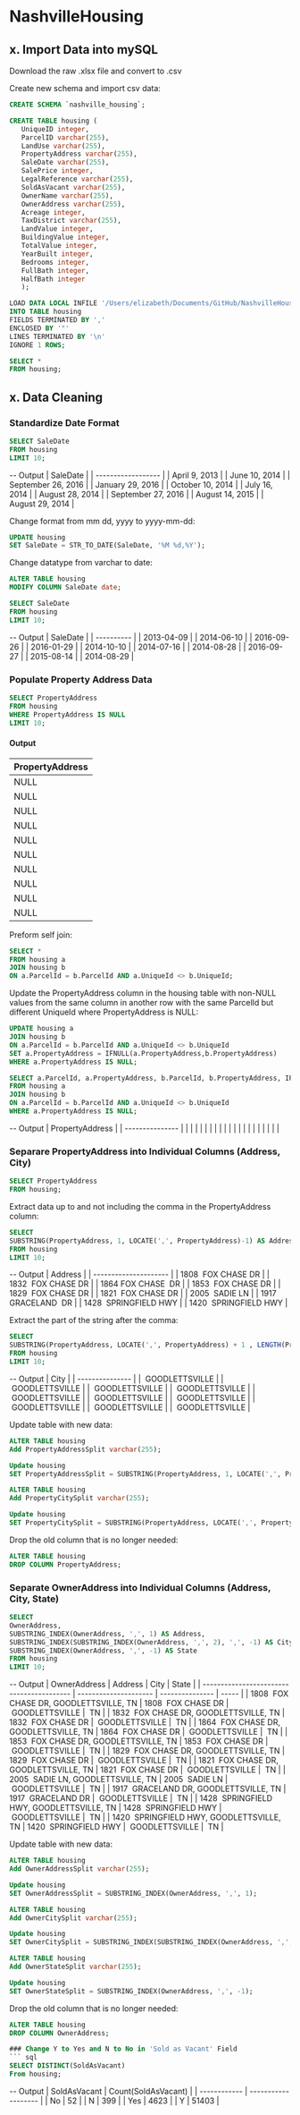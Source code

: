 # NashvilleHousing
 

## x. Import Data into mySQL
Download the raw .xlsx file and convert to .csv

Create new schema and import csv data:
 ``` sql
 CREATE SCHEMA `nashville_housing`;
 
 CREATE TABLE housing (
	UniqueID integer,
	ParcelID varchar(255),
	LandUse varchar(255),
    PropertyAddress varchar(255),
    SaleDate varchar(255),
    SalePrice integer,
    LegalReference varchar(255),
    SoldAsVacant varchar(255),
    OwnerName varchar(255),
    OwnerAddress varchar(255),
    Acreage integer,
    TaxDistrict varchar(255),
    LandValue integer,
    BuildingValue integer,
    TotalValue integer,
    YearBuilt integer,
    Bedrooms integer,
    FullBath integer,
    HalfBath integer
    );

LOAD DATA LOCAL INFILE '/Users/elizabeth/Documents/GitHub/NashvilleHousing/Nashville Housing Data.csv'
INTO TABLE housing
FIELDS TERMINATED BY ',' 
ENCLOSED BY '"'
LINES TERMINATED BY '\n'
IGNORE 1 ROWS;

SELECT *
FROM housing;
 ```

## x. Data Cleaning

### Standardize Date Format
 ```sql
SELECT SaleDate
FROM housing
LIMIT 10;
 ```
-- Output
| SaleDate           |
| ------------------ |
| April 9, 2013      |
| June 10, 2014      |
| September 26, 2016 |
| January 29, 2016   |
| October 10, 2014   |
| July 16, 2014      |
| August 28, 2014    |
| September 27, 2016 |
| August 14, 2015    |
| August 29, 2014    |

Change format from mm dd, yyyy to yyyy-mm-dd:
 ``` sql
UPDATE housing
SET SaleDate = STR_TO_DATE(SaleDate, '%M %d,%Y');
 ```
Change datatype from varchar to date:
 ``` sql
ALTER TABLE housing
MODIFY COLUMN SaleDate date;

SELECT SaleDate
FROM housing
LIMIT 10;
 ```
-- Output
| SaleDate   |
| ---------- |
| 2013-04-09 |
| 2014-06-10 |
| 2016-09-26 |
| 2016-01-29 |
| 2014-10-10 |
| 2014-07-16 |
| 2014-08-28 |
| 2016-09-27 |
| 2015-08-14 |
| 2014-08-29 |

 ### Populate Property Address Data
 ``` sql
SELECT PropertyAddress
FROM housing
WHERE PropertyAddress IS NULL
LIMIT 10;
 ```
#### Output
| PropertyAddress |
| --------------- |
| NULL            |
| NULL            |
| NULL            |
| NULL            |
| NULL            |
| NULL            |
| NULL            |
| NULL            |
| NULL            |
| NULL            |
Preform self join:
 ``` sql
SELECT *
FROM housing a
JOIN housing b
ON a.ParcelId = b.ParcelId AND a.UniqueId <> b.UniqueId;
 ```
Update the PropertyAddress column in the housing table with non-NULL values from the same column in another row with the same ParcelId but different UniqueId where PropertyAddress is NULL:
 ``` sql
UPDATE housing a
JOIN housing b
ON a.ParcelId = b.ParcelId AND a.UniqueId <> b.UniqueId
SET a.PropertyAddress = IFNULL(a.PropertyAddress,b.PropertyAddress)
WHERE a.PropertyAddress IS NULL;

SELECT a.ParcelId, a.PropertyAddress, b.ParcelId, b.PropertyAddress, IFNULL(a.PropertyAddress,b.PropertyAddress)
FROM housing a
JOIN housing b
ON a.ParcelId = b.ParcelId AND a.UniqueId <> b.UniqueId
WHERE a.PropertyAddress IS NULL;
 ```
-- Output
| PropertyAddress |
| --------------- |
|                 |
|                 |
|                 |
|                 |
|                 |
|                 |
|                 |
|                 |
|                 |
|                 |

### Separare PropertyAddress into Individual Columns (Address, City)
 ``` sql
SELECT PropertyAddress
FROM housing;
 ```
Extract data up to and not including the comma in the PropertyAddress column:
 ``` sql
SELECT
SUBSTRING(PropertyAddress, 1, LOCATE(',', PropertyAddress)-1) AS Address
FROM housing
LIMIT 10;
 ```
-- Output
| Address               |
| --------------------- |
| 1808  FOX CHASE DR    |
| 1832  FOX CHASE DR    |
| 1864 FOX CHASE  DR    |
| 1853  FOX CHASE DR    |
| 1829  FOX CHASE DR    |
| 1821  FOX CHASE DR    |
| 2005  SADIE LN        |
| 1917 GRACELAND  DR    |
| 1428  SPRINGFIELD HWY |
| 1420  SPRINGFIELD HWY |

Extract the part of the string after the comma:
 ``` sql
SELECT 
SUBSTRING(PropertyAddress, LOCATE(',', PropertyAddress) + 1 , LENGTH(PropertyAddress)) as City
FROM housing
LIMIT 10;
 ```
 -- Output
| City            |
| --------------- |
|  GOODLETTSVILLE |
|  GOODLETTSVILLE |
|  GOODLETTSVILLE |
|  GOODLETTSVILLE |
|  GOODLETTSVILLE |
|  GOODLETTSVILLE |
|  GOODLETTSVILLE |
|  GOODLETTSVILLE |
|  GOODLETTSVILLE |
|  GOODLETTSVILLE |

Update table with new data:
 ``` sql
ALTER TABLE housing
Add PropertyAddressSplit varchar(255);

Update housing
SET PropertyAddressSplit = SUBSTRING(PropertyAddress, 1, LOCATE(',', PropertyAddress)-1);

ALTER TABLE housing
Add PropertyCitySplit varchar(255);

Update housing
SET PropertyCitySplit = SUBSTRING(PropertyAddress, LOCATE(',', PropertyAddress) + 1 , LENGTH(PropertyAddress));
 ```
Drop the old column that is no longer needed:
 ``` sql
ALTER TABLE housing
DROP COLUMN PropertyAddress;
 ```
 
### Separate OwnerAddress into Individual Columns (Address, City, State)
``` sql
SELECT
OwnerAddress,
SUBSTRING_INDEX(OwnerAddress, ',', 1) AS Address,
SUBSTRING_INDEX(SUBSTRING_INDEX(OwnerAddress, ',', 2), ',', -1) AS City,
SUBSTRING_INDEX(OwnerAddress, ',', -1) AS State
FROM housing
LIMIT 10;
```
-- Output
| OwnerAddress                              | Address               | City            | State |
| ----------------------------------------- | --------------------- | --------------- | ----- |
| 1808  FOX CHASE DR, GOODLETTSVILLE, TN    | 1808  FOX CHASE DR    |  GOODLETTSVILLE |  TN   |
| 1832  FOX CHASE DR, GOODLETTSVILLE, TN    | 1832  FOX CHASE DR    |  GOODLETTSVILLE |  TN   |
| 1864  FOX CHASE DR, GOODLETTSVILLE, TN    | 1864  FOX CHASE DR    |  GOODLETTSVILLE |  TN   |
| 1853  FOX CHASE DR, GOODLETTSVILLE, TN    | 1853  FOX CHASE DR    |  GOODLETTSVILLE |  TN   |
| 1829  FOX CHASE DR, GOODLETTSVILLE, TN    | 1829  FOX CHASE DR    |  GOODLETTSVILLE |  TN   |
| 1821  FOX CHASE DR, GOODLETTSVILLE, TN    | 1821  FOX CHASE DR    |  GOODLETTSVILLE |  TN   |
| 2005  SADIE LN, GOODLETTSVILLE, TN        | 2005  SADIE LN        |  GOODLETTSVILLE |  TN   |
| 1917  GRACELAND DR, GOODLETTSVILLE, TN    | 1917  GRACELAND DR    |  GOODLETTSVILLE |  TN   |
| 1428  SPRINGFIELD HWY, GOODLETTSVILLE, TN | 1428  SPRINGFIELD HWY |  GOODLETTSVILLE |  TN   |
| 1420  SPRINGFIELD HWY, GOODLETTSVILLE, TN | 1420  SPRINGFIELD HWY |  GOODLETTSVILLE |  TN   |

Update table with new data:
 ``` sql
ALTER TABLE housing
Add OwnerAddressSplit varchar(255);

Update housing
SET OwnerAddressSplit = SUBSTRING_INDEX(OwnerAddress, ',', 1);

ALTER TABLE housing
Add OwnerCitySplit varchar(255);

Update housing
SET OwnerCitySplit = SUBSTRING_INDEX(SUBSTRING_INDEX(OwnerAddress, ',', 2), ',', -1);

ALTER TABLE housing
Add OwnerStateSplit varchar(255);

Update housing
SET OwnerStateSplit = SUBSTRING_INDEX(OwnerAddress, ',', -1);
 ```
Drop the old column that is no longer needed:
 ``` sql
ALTER TABLE housing
DROP COLUMN OwnerAddress;

### Change Y to Yes and N to No in 'Sold as Vacant' Field
``` sql
SELECT DISTINCT(SoldAsVacant)
From housing;
 ```
 -- Output
| SoldAsVacant | Count(SoldAsVacant) |
| ------------ | ------------------- |
| No           | 52                  |
| N            | 399                 |
| Yes          | 4623                |
| Y            | 51403               |
